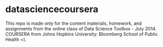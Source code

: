 datasciencecoursera
===================

This repo is made only for the content materials, homework, and assignments from the online class of Data Science Toolbox - July 2014. COURSERA from Johns Hopkins University: Bloomberg School of Public Health =).
